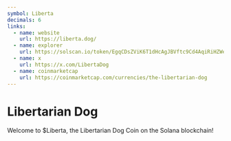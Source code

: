 ```yaml
---
symbol: Liberta
decimals: 6
links:
  - name: website
    url: https://liberta.dog/
  - name: explorer
    url: https://solscan.io/token/EgqCDsZViK6T1dHcAgJBVftc9Cd4AqiRiHZWeHyQ84LG
  - name: x
    url: https://x.com/LibertaDog
  - name: coinmarketcap
    url: https://coinmarketcap.com/currencies/the-libertarian-dog
---
```


# Libertarian Dog

Welcome to $Liberta, the Libertarian Dog Coin on the Solana blockchain!
